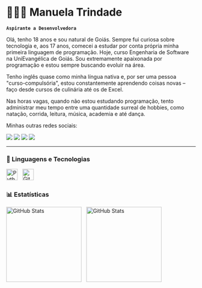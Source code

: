 # 👩🏻‍💻 Manuela Trindade

**`Aspirante a Desenvolvedora`**

Olá, tenho 18 anos e sou natural de Goiás. Sempre fui curiosa sobre tecnologia e, aos 17 anos, comecei a estudar por conta própria minha primeira linguagem de programação. Hoje, curso Engenharia de Software na UniEvangélica de Goiás. Sou extremamente apaixonada por programação e estou sempre buscando evoluir na área.

Tenho inglês quase como minha língua nativa e, por ser uma pessoa "curso-compulsória", estou constantemente aprendendo coisas novas – faço desde cursos de culinária até os de Excel.

Nas horas vagas, quando não estou estudando programação, tento administrar meu tempo entre uma quantidade surreal de hobbies, como natação, corrida, leitura, música, academia e até dança.

Minhas outras redes sociais:

<div> 
    <a href="https://www.linkedin.com/in/manuelatrindade/" target="_blank"><img src="https://img.shields.io/badge/-LinkedIn-%230077B5?style=for-the-badge&logo=linkedin&logoColor=white" target="_blank"></a> 
    <a href = "manuelafariatrindade@gmail.com"><img src="https://img.shields.io/badge/-Gmail-%23333?style=for-the-badge&logo=gmail&logoColor=white" target="_blank"></a>
  <a href="https://www.instagram.com/peach.ymn/" target="_blank"><img src="https://img.shields.io/badge/-Instagram-%23E4405F?style=for-the-badge&logo=instagram&logoColor=white" target="_blank"></a>
  <a href="https://discord.gg/wagxzStdcR" target="_blank"><img src="https://img.shields.io/badge/Discord-7289DA?style=for-the-badge&logo=discord&logoColor=white" target="_blank"></a> 
</div>

---

### 🤖 Linguagens e Tecnologias

<img 
    align="left" 
    alt="Python" 
    title="Python"
    width="30px" 
    style="padding-right: 10px;" 
    src="https://cdn.jsdelivr.net/gh/devicons/devicon@latest/icons/python/python-original.svg" 
/>
<img 
    align="left" 
    alt="Git" 
    title="Git"
    width="30px" 
    style="padding-right: 10px;" 
    src="https://cdn.jsdelivr.net/gh/devicons/devicon@latest/icons/git/git-original.svg" 
/>
<br/>
<br/>

### 📊 Estatísticas

<p>
  <img 
    align="left" 
    alt="GitHub Stats" 
    height="200" 
    style="padding-right: 10px;" 
    src="https://github-readme-stats.vercel.app/api?username=manuelaft&show_icons=true&theme=dracula&include_all_commits=true&locale=pt-br" 
  />

<img 
      align="left" 
      alt="GitHub Stats" 
      height="200" 
      src="https://github-readme-stats.vercel.app/api/top-langs/?username=manuelaft&theme=dracula&layout=compact&custom_title=Tecnologias&langs_count=4" 
  />

</p>

